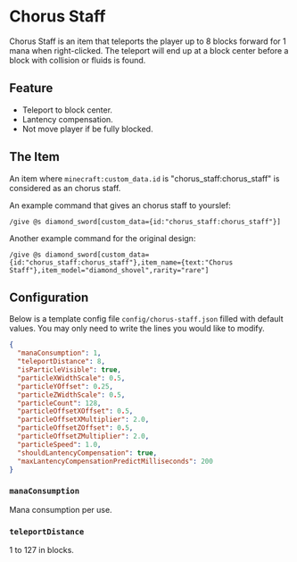 # Chorus Staff

Chorus Staff is an item that teleports the player up to 8 blocks forward for 1 mana when right-clicked. The teleport will end up at a block center before a block with collision or fluids is found.

## Feature

- Teleport to block center.
- Lantency compensation.
- Not move player if be fully blocked.

## The Item

An item where `minecraft:custom_data.id` is "chorus_staff:chorus_staff" is considered as an chorus staff.

An example command that gives an chorus staff to yourslef:

```mcfunction
/give @s diamond_sword[custom_data={id:"chorus_staff:chorus_staff"}]
```

Another example command for the original design:

```mcfunction
/give @s diamond_sword[custom_data={id:"chorus_staff:chorus_staff"},item_name={text:"Chorus Staff"},item_model="diamond_shovel",rarity="rare"]
```

## Configuration

Below is a template config file `config/chorus-staff.json` filled with default values. You may only need to write the lines you would like to modify.

```json
{
  "manaConsumption": 1,
  "teleportDistance": 8,
  "isParticleVisible": true,
  "particleXWidthScale": 0.5,
  "particleYOffset": 0.25,
  "particleZWidthScale": 0.5,
  "particleCount": 128,
  "particleOffsetXOffset": 0.5,
  "particleOffsetXMultiplier": 2.0,
  "particleOffsetZOffset": 0.5,
  "particleOffsetZMultiplier": 2.0,
  "particleSpeed": 1.0,
  "shouldLantencyCompensation": true,
  "maxLantencyCompensationPredictMilliseconds": 200
}
```

### `manaConsumption`

Mana consumption per use.

### `teleportDistance`

1 to 127 in blocks.
